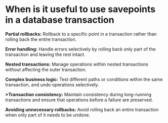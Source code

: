 # When is it useful to use savepoints in a database transaction

**Partial rollbacks:** Rollback to a specific point in a transaction rather than rolling back the entire transaction.

**Error handling:** Handle errors selectively by rolling back only part of the transaction and leaving the rest intact.

**Nested transactions:** Manage operations within nested transactions without affecting the outer transaction.

**Complex business logic:** Test different paths or conditions within the same transaction, and undo operations selectively.

**>Transaction consistency:** Maintain consistency during long-running transactions and ensure that operations before a failure are preserved.

**Avoiding unnecessary rollbacks:** Avoid rolling back an entire transaction when only part of it needs to be undone.